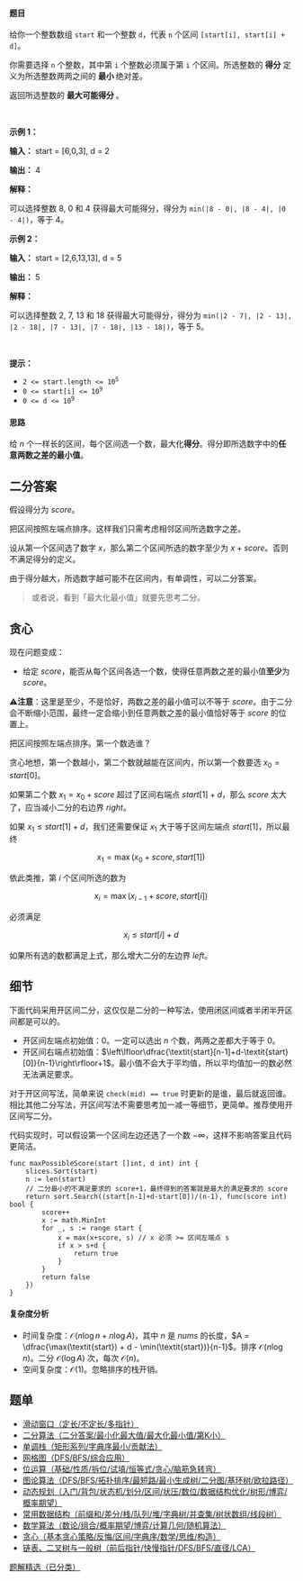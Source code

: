 #### 题目

<p>给你一个整数数组 <code>start</code> 和一个整数 <code>d</code>，代表 <code>n</code> 个区间 <code>[start[i], start[i] + d]</code>。</p>

<p>你需要选择 <code>n</code> 个整数，其中第 <code>i</code> 个整数必须属于第 <code>i</code> 个区间。所选整数的 <strong>得分</strong> 定义为所选整数两两之间的 <strong>最小 </strong>绝对差。</p>

<p>返回所选整数的 <strong>最大可能得分 </strong>。</p>

<p>&nbsp;</p>

<p><strong class="example">示例 1：</strong></p>

<div class="example-block">
<p><strong>输入：</strong> <span class="example-io">start = [6,0,3], d = 2</span></p>

<p><strong>输出：</strong> <span class="example-io">4</span></p>

<p><strong>解释：</strong></p>

<p>可以选择整数 8, 0 和 4 获得最大可能得分，得分为 <code>min(|8 - 0|, |8 - 4|, |0 - 4|)</code>，等于 4。</p>
</div>

<p><strong class="example">示例 2：</strong></p>

<div class="example-block">
<p><strong>输入：</strong> <span class="example-io">start = [2,6,13,13], d = 5</span></p>

<p><strong>输出：</strong> <span class="example-io">5</span></p>

<p><strong>解释：</strong></p>

<p>可以选择整数 2, 7, 13 和 18 获得最大可能得分，得分为 <code>min(|2 - 7|, |2 - 13|, |2 - 18|, |7 - 13|, |7 - 18|, |13 - 18|)</code>，等于 5。</p>
</div>

<p>&nbsp;</p>

<p><strong>提示：</strong></p>

<ul>
	<li><code>2 &lt;= start.length &lt;= 10<sup>5</sup></code></li>
	<li><code>0 &lt;= start[i] &lt;= 10<sup>9</sup></code></li>
	<li><code>0 &lt;= d &lt;= 10<sup>9</sup></code></li>
</ul>

#### 思路

给 $n$ 个一样长的区间，每个区间选一个数，最大化**得分**。得分即所选数字中的**任意两数之差的最小值**。

## 二分答案

假设得分为 $\textit{score}$。

把区间按照左端点排序。这样我们只需考虑相邻区间所选数字之差。

设从第一个区间选了数字 $x$，那么第二个区间所选的数字至少为 $x+\textit{score}$。否则不满足得分的定义。

由于得分越大，所选数字越可能不在区间内，有单调性，可以二分答案。

> 或者说，看到「最大化最小值」就要先思考二分。

## 贪心

现在问题变成：

- 给定 $\textit{score}$，能否从每个区间各选一个数，使得任意两数之差的最小值**至少**为 $\textit{score}$。

⚠**注意**：这里是至少，不是恰好，两数之差的最小值可以不等于 $\textit{score}$。由于二分会不断缩小范围，最终一定会缩小到任意两数之差的最小值恰好等于 $\textit{score}$ 的位置上。

把区间按照左端点排序。第一个数选谁？

贪心地想，第一个数越小，第二个数就越能在区间内，所以第一个数要选 $x_0 = \textit{start}[0]$。

如果第二个数 $x_1 = x_0+\textit{score}$ 超过了区间右端点 $\textit{start}[1] + d$，那么 $\textit{score}$ 太大了，应当减小二分的右边界 $\textit{right}$。

如果 $x_1\le \textit{start}[1] + d$，我们还需要保证 $x_1$ 大于等于区间左端点 $\textit{start}[1]$，所以最终

$$
x_1 = \max(x_0+\textit{score}, \textit{start}[1])
$$

依此类推，第 $i$ 个区间所选的数为

$$
x_i = \max(x_{i-1}+\textit{score}, \textit{start}[i])
$$

必须满足

$$
x_i\le \textit{start}[i] + d
$$

如果所有选的数都满足上式，那么增大二分的左边界 $\textit{left}$。

## 细节

下面代码采用开区间二分，这仅仅是二分的一种写法，使用闭区间或者半闭半开区间都是可以的。

- 开区间左端点初始值：$0$。一定可以选出 $n$ 个数，两两之差都大于等于 $0$。
- 开区间右端点初始值：$\left\lfloor\dfrac{\textit{start}[n-1]+d-\textit{start}[0]}{n-1}\right\rfloor+1$。最小值不会大于平均值，所以平均值加一的数必然无法满足要求。

对于开区间写法，简单来说 `check(mid) == true` 时更新的是谁，最后就返回谁。相比其他二分写法，开区间写法不需要思考加一减一等细节，更简单。推荐使用开区间写二分。

代码实现时，可以假设第一个区间左边还选了一个数 $-\infty$，这样不影响答案且代码更简洁。

```
func maxPossibleScore(start []int, d int) int {
	slices.Sort(start)
	n := len(start)
	// 二分最小的不满足要求的 score+1，最终得到的答案就是最大的满足要求的 score
	return sort.Search((start[n-1]+d-start[0])/(n-1), func(score int) bool {
		score++
		x := math.MinInt
		for _, s := range start {
			x = max(x+score, s) // x 必须 >= 区间左端点 s
			if x > s+d {
				return true
			}
		}
		return false
	})
}
```

#### 复杂度分析

- 时间复杂度：$\mathcal{O}(n\log n + n\log A)$，其中 $n$ 是 $\textit{nums}$ 的长度，$A = \dfrac{\max(\textit{start}) + d - \min(\textit{start})}{n-1}$。排序 $\mathcal{O}(n\log n)$。二分 $\mathcal{O}(\log A)$ 次，每次 $\mathcal{O}(n)$。
- 空间复杂度：$\mathcal{O}(1)$。忽略排序的栈开销。

## 题单

- [滑动窗口（定长/不定长/多指针）](https://leetcode.cn/circle/discuss/0viNMK/)
- [二分算法（二分答案/最小化最大值/最大化最小值/第K小）](https://leetcode.cn/circle/discuss/SqopEo/)
- [单调栈（矩形系列/字典序最小/贡献法）](https://leetcode.cn/circle/discuss/9oZFK9/)
- [网格图（DFS/BFS/综合应用）](https://leetcode.cn/circle/discuss/YiXPXW/)
- [位运算（基础/性质/拆位/试填/恒等式/贪心/脑筋急转弯）](https://leetcode.cn/circle/discuss/dHn9Vk/)
- [图论算法（DFS/BFS/拓扑排序/最短路/最小生成树/二分图/基环树/欧拉路径）](https://leetcode.cn/circle/discuss/01LUak/)
- [动态规划（入门/背包/状态机/划分/区间/状压/数位/数据结构优化/树形/博弈/概率期望）](https://leetcode.cn/circle/discuss/tXLS3i/)
- [常用数据结构（前缀和/差分/栈/队列/堆/字典树/并查集/树状数组/线段树）](https://leetcode.cn/circle/discuss/mOr1u6/)
- [数学算法（数论/组合/概率期望/博弈/计算几何/随机算法）](https://leetcode.cn/circle/discuss/IYT3ss/)
- [贪心（基本贪心策略/反悔/区间/字典序/数学/思维/构造）](https://leetcode.cn/circle/discuss/g6KTKL/)
- [链表、二叉树与一般树（前后指针/快慢指针/DFS/BFS/直径/LCA）](https://leetcode.cn/circle/discuss/K0n2gO/)

[题解精选（已分类）](https://github.com/EndlessCheng/codeforces-go/blob/master/leetcode/SOLUTIONS.md)
